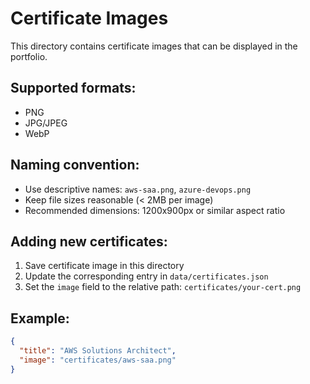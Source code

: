 # Certificate Images

This directory contains certificate images that can be displayed in the portfolio.

## Supported formats:

- PNG
- JPG/JPEG
- WebP

## Naming convention:

- Use descriptive names: `aws-saa.png`, `azure-devops.png`
- Keep file sizes reasonable (< 2MB per image)
- Recommended dimensions: 1200x900px or similar aspect ratio

## Adding new certificates:

1. Save certificate image in this directory
2. Update the corresponding entry in `data/certificates.json`
3. Set the `image` field to the relative path: `certificates/your-cert.png`

## Example:

```json
{
  "title": "AWS Solutions Architect",
  "image": "certificates/aws-saa.png"
}
```
